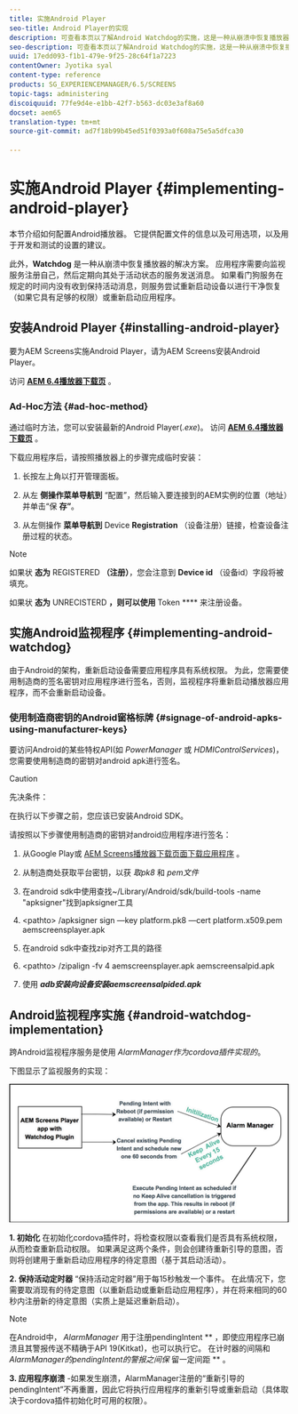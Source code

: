 ```yaml
---
title: 实施Android Player
seo-title: Android Player的实现
description: 可查看本页以了解Android Watchdog的实施，这是一种从崩溃中恢复播放器的解决方案。
seo-description: 可查看本页以了解Android Watchdog的实施，这是一种从崩溃中恢复播放器的解决方案。
uuid: 17edd093-f1b1-479e-9f25-28c64f1a7223
contentOwner: Jyotika syal
content-type: reference
products: SG_EXPERIENCEMANAGER/6.5/SCREENS
topic-tags: administering
discoiquuid: 77fe9d4e-e1bb-42f7-b563-dc03e3af8a60
docset: aem65
translation-type: tm+mt
source-git-commit: ad7f18b99b45ed51f0393a0f608a75e5a5dfca30

---
```



# 实施Android Player {#implementing-android-player}

本节介绍如何配置Android播放器。 它提供配置文件的信息以及可用选项，以及用于开发和测试的设置的建议。

此外，**Watchdog** 是一种从崩溃中恢复播放器的解决方案。 应用程序需要向监视服务注册自己，然后定期向其处于活动状态的服务发送消息。 如果看门狗服务在规定的时间内没有收到保持活动消息，则服务尝试重新启动设备以进行干净恢复（如果它具有足够的权限）或重新启动应用程序。

## 安装Android Player {#installing-android-player}

要为AEM Screens实施Android Player，请为AEM Screens安装Android Player。

访问 [**AEM 6.4播放器下载页**](https://download.macromedia.com/screens/) 。

### Ad-Hoc方法 {#ad-hoc-method}

通过临时方法，您可以安装最新的Android Player(*.exe*)。 访问 [**AEM 6.4播放器下载页**](https://download.macromedia.com/screens/) 。

下载应用程序后，请按照播放器上的步骤完成临时安装：

1. 长按左上角以打开管理面板。
1. 从左 **侧操作菜单导航到** “配置”，然后输入要连接到的AEM实例的位置（地址）并单击“保 **存”**。

1. 从左侧操作 **菜单导航到** Device **Registration** （设备注册）链接，检查设备注册过程的状态。

>[!NOTE]
>
>如果状 **态为** REGISTERED **（注册）**，您会注意到 **Device id** （设备id）字段将被填充。
>
>如果状 **态为** UNRECISTERD **，则可以使用** Token **** 来注册设备。

## 实施Android监视程序 {#implementing-android-watchdog}

由于Android的架构，重新启动设备需要应用程序具有系统权限。 为此，您需要使用制造商的签名密钥对应用程序进行签名，否则，监视程序将重新启动播放器应用程序，而不会重新启动设备。

### 使用制造商密钥的Android窗格标牌 {#signage-of-android-apks-using-manufacturer-keys}

要访问Android的某些特权API(如 *PowerManager* 或 *HDMIControlServices*)，您需要使用制造商的密钥对android apk进行签名。

>[!CAUTION]
>
>先决条件：
>
>在执行以下步骤之前，您应该已安装Android SDK。

请按照以下步骤使用制造商的密钥对android应用程序进行签名：

1. 从Google Play或 [AEM Screens播放器下载页面下载应用程序](https://download.macromedia.com/screens/) 。
1. 从制造商处获取平台密钥，以获 *取pk8* 和 *pem文件*

1. 在android sdk中使用查找~/Library/Android/sdk/build-tools -name "apksigner"找到apksigner工具
1. &lt;pathto&gt; /apksigner sign —key platform.pk8 —cert platform.x509.pem aemscreensplayer.apk
1. 在android sdk中查找zip对齐工具的路径
1. &lt;pathto&gt; /zipalign -fv 4 aemscreensplayer.apk aemscreensalpid.apk
1. 使用 ***adb安装向设备安装aemscreensalpided.apk***

## Android监视程序实施 {#android-watchdog-implementation}

跨Android监视程序服务是使用 *AlarmManager作为cordova插件实现的*。

下图显示了监视服务的实现：

![chlimage_1-31](assets/chlimage_1-31.png)

**1. 初始化** 在初始化cordova插件时，将检查权限以查看我们是否具有系统权限，从而检查重新启动权限。 如果满足这两个条件，则会创建待重新引导的意图，否则将创建用于重新启动应用程序的待定意图（基于其启动活动）。

**2. 保持活动定时器** “保持活动定时器”用于每15秒触发一个事件。 在此情况下，您需要取消现有的待定意图（以重新启动或重新启动应用程序），并在将来相同的60秒内注册新的待定意图（实质上是延迟重新启动）。

>[!NOTE]
>
>在Android中， *AlarmManager* 用于注册pendingIntent ** ，即使应用程序已崩溃且其警报传送不精确于API 19(Kitkat)，也可以执行它。 在计时器的间隔和 *AlarmManager的pendingIntent的警报之间保* 留一定间距 ** 。

**3. 应用程序崩溃** -如果发生崩溃，AlarmManager注册的“重新引导的pendingIntent”不再重置，因此它将执行应用程序的重新引导或重新启动（具体取决于cordova插件初始化时可用的权限）。
